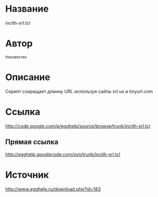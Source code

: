 # Название #
incith-xrl.tcl


# Автор #
<sup>Неизвестен</sup>


# Описание #
Скрипт сокращает длинну URL используя сайты xrl.us и tinyurl.com


# Ссылка #
http://code.google.com/p/egghelp/source/browse/trunk/incith-xrl.tcl

## Прямая ссылка ##
http://egghelp.googlecode.com/svn/trunk/incith-xrl.tcl


# Источник #
http://www.egghelp.ru/download.php?id=183


